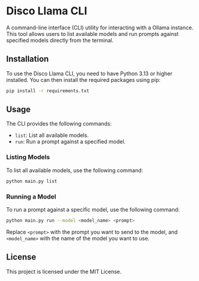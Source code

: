 # Disco Llama CLI

A command-line interface (CLI) utility for interacting with a Ollama instance. This tool allows users to list available models and run prompts against specified models directly from the terminal.

## Installation

To use the Disco Llama CLI, you need to have Python 3.13 or higher installed. You can then install the required packages using pip:

```bash
pip install -r requirements.txt
```

## Usage

The CLI provides the following commands:

- `list`: List all available models.
- `run`: Run a prompt against a specified model.

### Listing Models

To list all available models, use the following command:

```bash
python main.py list
```

### Running a Model

To run a prompt against a specific model, use the following command:

```bash
python main.py run --model <model_name> <prompt>
```

Replace `<prompt>` with the prompt you want to send to the model, and `<model_name>` with the name of the model you want to use.

## License

This project is licensed under the MIT License.